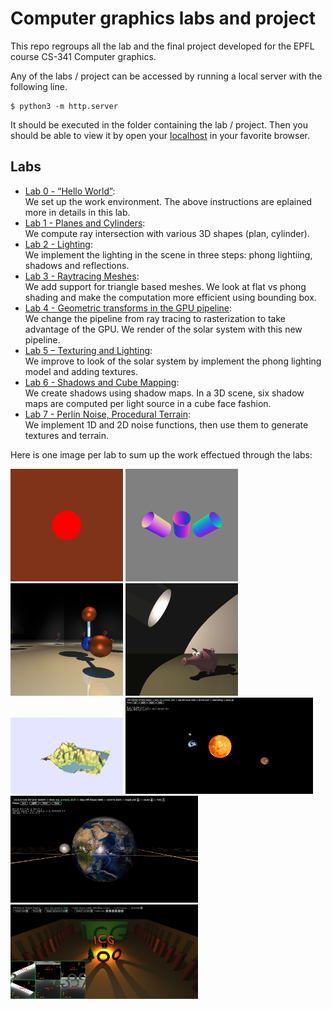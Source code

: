 # Computer graphics labs and project

This repo regroups all the lab and the final project developed for the EPFL course CS-341 Computer graphics.

Any of the labs / project can be accessed by running a local server with the following line. 

```
$ python3 -m http.server
```

It should be executed in the folder containing the lab / project. Then you should be able to view it by open your [localhost](http://localhost:8000/index.html) in your favorite browser.

## Labs

* [Lab 0 - “Hello World”](./icg_exercise_0):  
  We set up the work environment. The above instructions are eplained more in details in this lab.
* [Lab 1 - Planes and Cylinders](./icg_exercise_1):  
  We compute ray intersection with various 3D shapes (plan, cylinder).
* [Lab 2 - Lighting](./icg_exercise_2):  
  We implement the lighting in the scene in three steps: phong lightiing, shadows and reflections.
* [Lab 3 - Raytracing Meshes](./icg_exercise_3):  
  We add support for triangle based meshes. We look at flat vs phong shading and make the computation more efficient using bounding box.
* [Lab 4 - Geometric transforms in the GPU pipeline](./icg_exercise_4):  
  We change the pipeline from ray tracing to rasterization to take advantage of the GPU. We render of the solar system with this new pipeline.
* [Lab 5 – Texturing and Lighting](./icg_exercise_5):  
  We improve to look of the solar system by implement the phong lighting model and adding textures.
* [Lab 6 - Shadows and Cube Mapping](./icg_exercise_6):  
  We create shadows using shadow maps. In a 3D scene, six shadow maps are computed per light source in a cube face fashion.
* [Lab 7 - Perlin Noise, Procedural Terrain](./icg_exercise_7):  
  We implement 1D and 2D noise functions, then use them to generate textures and terrain.

Here is one image per lab to sum up the work effectued through the labs:

<img src="icg_exercise_0/img/basic-sphere.png" width="180"> <img src="icg_exercise_1/report/cylinders.png" width="180"> <img src="icg_exercise_2/report/mirror2.png" width="180"> <img src="icg_exercise_3/report/desk3_bb_off.png" width="180"> <img src="icg_exercise_7/report/World.png" width="180"> 
<img src="icg_exercise_4/report/Sun.png" width="300"> <img src="icg_exercise_5/report/S2.png" width="300"> <img src="icg_exercise_6/report/S4.png" width="300"> 
